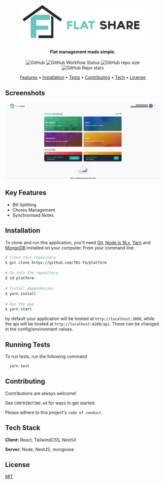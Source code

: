 <h1 align="center">
  <br>
  <img src="./resources/logo-text.svg" alt="FlatShare" width="400">
</h1>

<h4 align="center">Flat management made simple.</h4>

<p align="center">
<img alt="GitHub" src="https://img.shields.io/github/license/701-T4/platform?style=flat-square">
  <img alt="GitHub Workflow Status" src="https://img.shields.io/github/workflow/status/701-T4/platform/PR%20Check?label=tests&logo=github&style=flat-square">
  <img alt="GitHub repo size" src="https://img.shields.io/github/repo-size/701-T4/platform?style=flat-square">
<img alt="GitHub Repo stars" src="https://img.shields.io/github/stars/701-T4/platform?logo=github&style=flat-square">
</p>

<p align="center">
  <a href="#key-features">Features</a> •
  <a href="#installation">Installation</a> •
  <a href="#running-tests">Tests</a> •
  <a href="#contributing">Contributing</a> •
  <a href="#tech-stack">Tech</a> •
  <a href="#license">License</a>
</p>

## Screenshots

![screenshot](./resources/sc-1.png)

## Key Features

- Bill Splitting
- Chores Management
- Synchronised Notes

## Installation

To clone and run this application, you'll need [Git](https://git-scm.com), [Node.js 16.x](https://nodejs.org/en/download/), [Yarn](https://yarnpkg.com/getting-started/install) and [MongoDB](https://www.mongodb.com/try/download/community) installed on your computer. From your command line:

```bash
# Clone this repository
$ git clone https://github.com/701-T4/platform

# Go into the repository
$ cd platform

# Install dependencies
$ yarn install

# Run the app
$ yarn start
```

by default your application will be hosted at `http://localhost:3000`, while the api will be hosted at
`http://localhost:4200/api`. These can be changed in the config/environment values.

## Running Tests

To run tests, run the following command

```bash
  yarn test
```

## Contributing

Contributions are always welcome!

See `CONTRIBUTING.md` for ways to get started.

Please adhere to this project's `code of conduct`.

## Tech Stack

**Client:** React, TailwindCSS, NextUI

**Server:** Node, NestJS, mongoose

## License

[MIT](https://choosealicense.com/licenses/mit/)
